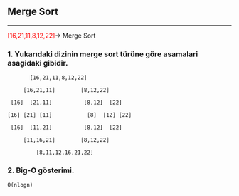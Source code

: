 ## Merge Sort
 ___
 <span style="color:red">[16,21,11,8,12,22]</span>-> Merge Sort

### 1. Yukarıdaki dizinin merge sort türüne göre asamalari asagidaki gibidir.
           [16,21,11,8,12,22]

         [16,21,11]        [8,12,22]

     [16]  [21,11]          [8,12]  [22]

    [16] [21] [11]           [8]  [12] [22]

     [16]  [11,21]          [8,12]  [22]
 
         [11,16,21]        [8,12,22]

             [8,11,12,16,21,22]
  


### 2. Big-O gösterimi.
    O(nlogn)